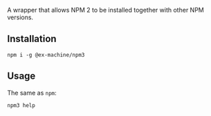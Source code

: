 A wrapper that allows NPM 2 to be installed together with other NPM versions.

## Installation

```
npm i -g @ex-machine/npm3
```

## Usage

The same as `npm`:
```
npm3 help
```
	
